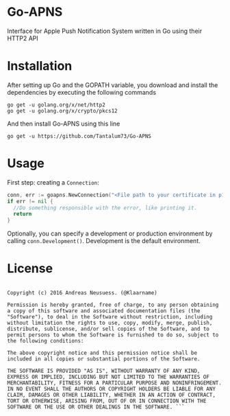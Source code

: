 # Go-APNS

Interface for Apple Push Notification System written in Go using their HTTP2 API

# Installation

After setting up Go and the GOPATH variable, you download and install the dependencies by executing the following commands

```
go get -u golang.org/x/net/http2
go get -u golang.org/x/crypto/pkcs12
```

And then install Go-APNS using this line

```
go get -u https://github.com/Tantalum73/Go-APNS
```

# Usage

First step: creating a `Connection`:

```go
conn, err := goapns.NewConnection("<File path to your certificate in p12 format>", "<password of your certificate>")
if err != nil {
  //Do something responsible with the error, like printing it.
  return
}
```

Optionally, you can specify a development or production environment by calling `conn.Development()`. Development is the default environment.

# License

```The MIT License (MIT)

Copyright (c) 2016 Andreas Neusuess. (@Klaarname)

Permission is hereby granted, free of charge, to any person obtaining a copy of this software and associated documentation files (the "Software"), to deal in the Software without restriction, including without limitation the rights to use, copy, modify, merge, publish, distribute, sublicense, and/or sell copies of the Software, and to permit persons to whom the Software is furnished to do so, subject to the following conditions:

The above copyright notice and this permission notice shall be included in all copies or substantial portions of the Software.

THE SOFTWARE IS PROVIDED "AS IS", WITHOUT WARRANTY OF ANY KIND, EXPRESS OR IMPLIED, INCLUDING BUT NOT LIMITED TO THE WARRANTIES OF MERCHANTABILITY, FITNESS FOR A PARTICULAR PURPOSE AND NONINFRINGEMENT. IN NO EVENT SHALL THE AUTHORS OR COPYRIGHT HOLDERS BE LIABLE FOR ANY CLAIM, DAMAGES OR OTHER LIABILITY, WHETHER IN AN ACTION OF CONTRACT, TORT OR OTHERWISE, ARISING FROM, OUT OF OR IN CONNECTION WITH THE SOFTWARE OR THE USE OR OTHER DEALINGS IN THE SOFTWARE. ```

